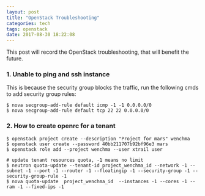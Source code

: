 ```yaml
---
layout: post
title: "OpenStack Troubleshooting"
categories: tech
tags: openstack
date: 2017-08-30 18:22:08
---
```


This post will record the OpenStack troubleshooting, that will benefit the future.


### 1. Unable to ping and ssh instance

This is because the security group blocks the traffic, run the following cmds to add security group rules:

```
$ nova secgroup-add-rule default icmp -1 -1 0.0.0.0/0
$ nova secgroup-add-rule default tcp 22 22 0.0.0.0/0
```

### 2. How to create openrc for a tenant

```
$ openstack project create --description "Project for mars" wenchma
$ openstack user create --password 40bb211707b92bf96e3 mars
$ openstack role add --project wenchma --user xtrail user

# update tenant resources quota, -1 means no limit
$ neutron quota-update --tenant-id project_wenchma_id --network -1 --subnet -1 --port -1 --router -1 --floatingip -1 --security-group -1 --security-group-rule -1
$ nova quota-update  project_wenchma_id  --instances -1 --cores -1 --ram -1 --fixed-ips -1
```